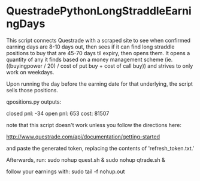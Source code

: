 # QuestradePythonLongStraddleEarningDays

This script connects Questrade with a scraped site to see when confirmed earning days are 8-10 days out, then sees if it can find long straddle positions to buy that are 45-70 days til expiry, then opens them. It opens a quantity of any it finds based on a money management scheme (ie. ((buyingpower / 20) / cost of put buy + cost of call buy)) and strives to only work on weekdays. 

Upon running the day before the earning date for that underlying, the script sells those positions.

qpositions.py outputs:

closed pnl: -34
open pnl: 653
cost: 81507

note that this script doesn't work unless you follow the directions here: 

http://www.questrade.com/api/documentation/getting-started

and paste the generated token, replacing the contents of 'refresh_token.txt.'

Afterwards, run: 
sudo nohup quest.sh &
sudo nohup qtrade.sh &

follow your earnings with:
sudo tail -f nohup.out
